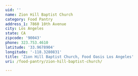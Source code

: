 ```yaml
---
uid: ''
name: Zion Hill Baptist Church
category: Food Pantry
address_1: 7860 10th Avenue
city: Los Angeles
state: CA
zipcode: '90043'
phone: 323.753.4610
latitude: '33.9678904'
longitude: '-118.3280831'
title: 'Zion Hill Baptist Church, Food Oasis Los Angeles'
uri: /food-pantry/zion-hill-baptist-church/

---
```

